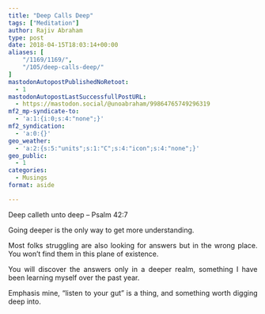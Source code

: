 ```yaml
---
title: "Deep Calls Deep"
tags: ["Meditation"]
author: Rajiv Abraham
type: post
date: 2018-04-15T18:03:14+00:00
aliases: [
    "/1169/1169/",
    "/105/deep-calls-deep/"
]
mastodonAutopostPublishedNoRetoot:
  - 1
mastodonAutopostLastSuccessfullPostURL:
  - https://mastodon.social/@unoabraham/99864765749296319
mf2_mp-syndicate-to:
  - 'a:1:{i:0;s:4:"none";}'
mf2_syndication:
  - 'a:0:{}'
geo_weather:
  - 'a:2:{s:5:"units";s:1:"C";s:4:"icon";s:4:"none";}'
geo_public:
  - 1
categories:
  - Musings
format: aside

---
```

<p style="text-align: justify;">
  Deep calleth unto deep &#8211; Psalm 42:7
</p>

<p style="text-align: justify;">
  Going deeper is the only way to get more understanding.
</p>

<p style="text-align: justify;">
  Most folks struggling are also looking for answers but in the wrong place. You won’t find them in this plane of existence.
</p>

<p style="text-align: justify;">
  You will discover the answers only in a deeper realm, something I have been learning myself over the past year.
</p>

<p style="text-align: justify;">
  Emphasis mine, “listen to your gut” is a thing, and something worth digging deep into.
</p>